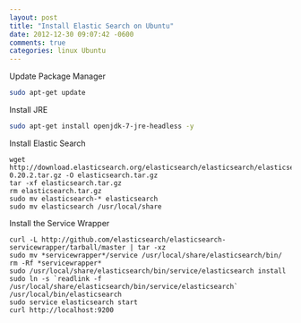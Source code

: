 ```yaml
---
layout: post
title: "Install Elastic Search on Ubuntu"
date: 2012-12-30 09:07:42 -0600
comments: true
categories: linux Ubuntu
---
```


Update Package Manager

```bash
sudo apt-get update
```


Install JRE

```bash
sudo apt-get install openjdk-7-jre-headless -y
```

Install Elastic Search

```
wget http://download.elasticsearch.org/elasticsearch/elasticsearch/elasticsearch-0.20.2.tar.gz -O elasticsearch.tar.gz
tar -xf elasticsearch.tar.gz
rm elasticsearch.tar.gz
sudo mv elasticsearch-* elasticsearch
sudo mv elasticsearch /usr/local/share
```


Install the Service Wrapper

```
curl -L http://github.com/elasticsearch/elasticsearch-servicewrapper/tarball/master | tar -xz
sudo mv *servicewrapper*/service /usr/local/share/elasticsearch/bin/
rm -Rf *servicewrapper*
sudo /usr/local/share/elasticsearch/bin/service/elasticsearch install
sudo ln -s `readlink -f /usr/local/share/elasticsearch/bin/service/elasticsearch` /usr/local/bin/elasticsearch
sudo service elasticsearch start
curl http://localhost:9200

```
